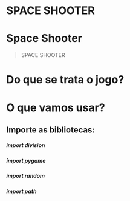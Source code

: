 # **SPACE SHOOTER**
# Space Shooter
> SPACE SHOOTER


# Do que se trata o jogo?


# O que vamos usar?


## Importe as bibliotecas:

##### import division

##### import pygame

##### import random

##### import path
